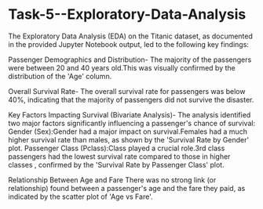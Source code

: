 # Task-5--Exploratory-Data-Analysis
The Exploratory Data Analysis (EDA) on the Titanic dataset, as documented in the provided Jupyter Notebook output, led to the following key findings:

Passenger Demographics and Distribution-
The majority of the passengers were between 20 and 40 years old.This was visually confirmed by the distribution of the 'Age' column.

Overall Survival Rate-
The overall survival rate for passengers was below 40%, indicating that the majority of passengers did not survive the disaster.

Key Factors Impacting Survival (Bivariate Analysis)-
The analysis identified two major factors significantly influencing a passenger's chance of survival:
Gender (Sex):Gender had a major impact on survival.Females had a much higher survival rate than males, as shown by the 'Survival Rate by Gender' plot.
Passenger Class (Pclass):Class played a crucial role.3rd class passengers had the lowest survival rate compared to those in higher classes , confirmed by the 'Survival Rate by Passenger Class' plot.

Relationship Between Age and Fare
There was no strong link (or relationship) found between a passenger's age and the fare they paid, as indicated by the scatter plot of 'Age vs Fare'.
